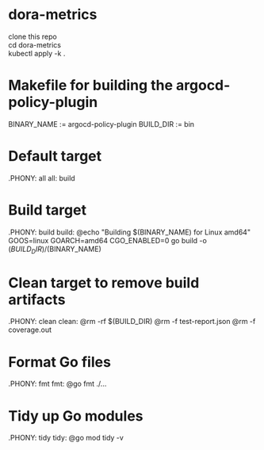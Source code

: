 # dora-metrics  
clone this repo  
cd dora-metrics  
kubectl apply -k .  
 

# Makefile for building the argocd-policy-plugin

BINARY_NAME := argocd-policy-plugin
BUILD_DIR := bin

# Default target
.PHONY: all
all: build

# Build target
.PHONY: build
build:
	@echo "Building $(BINARY_NAME) for Linux amd64"
	GOOS=linux GOARCH=amd64 CGO_ENABLED=0 go build -o $(BUILD_DIR)/$(BINARY_NAME)

# Clean target to remove build artifacts
.PHONY: clean
clean:
	@rm -rf $(BUILD_DIR)
	@rm -f test-report.json
	@rm -f coverage.out

# Format Go files
.PHONY: fmt
fmt:
	@go fmt ./...

# Tidy up Go modules
.PHONY: tidy
tidy:
	@go mod tidy -v

